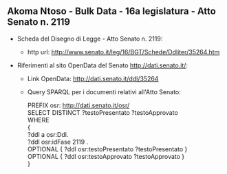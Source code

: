 ## Akoma Ntoso - Bulk Data - 16a legislatura - Atto Senato n. 2119 ##

* Scheda del Disegno di Legge - Atto Senato n. 2119:
	* http url: http://www.senato.it/leg/16/BGT/Schede/Ddliter/35264.htm

* Riferimenti al sito OpenData del Senato http://dati.senato.it/:
	* Link OpenData: http://dati.senato.it/ddl/35264
	* Query SPARQL per i documenti relativi all'Atto Senato:

        PREFIX osr: <http://dati.senato.it/osr/>  
		SELECT DISTINCT ?testoPresentato ?testoApprovato  
		WHERE  
		{  
		    ?ddl a osr:Ddl.  
		    ?ddl osr:idFase 2119 .  
		    OPTIONAL { ?ddl osr:testoPresentato ?testoPresentato }  
		    OPTIONAL { ?ddl osr:testoApprovato ?testoApprovato }  
		}
		